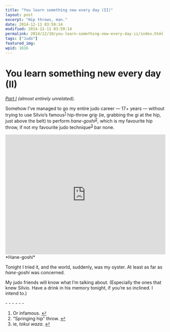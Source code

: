 ```yaml
---
title: "You learn something new every day (II)"
layout: post
excerpt: "Hip throws, man."
date: 2014-12-11 03:59:14
modified: 2014-12-11 03:59:14
permalink: 2014/12/10/you-learn-something-new-every-day-ii/index.html
tags: ["Judo"]
featured_img: 
wpid: 1616
---
```


# You learn something new every day (II)

*[Part I](http://patrickjohanneson.com/2006/09/24/you-learn-something-new-every-day/) (almost entirely unrelated).*

Somehow I’ve managed to go my entire judo career — 17+ years — without trying to use Silvio’s famous<sup id="fnref-1616:1">[1](#fn-1616:1)</sup> hip-throw grip (ie, grabbing the gi at the hip, just above the belt) to perform *hane-goshi*<sup id="fnref-1616:2">[2](#fn-1616:2)</sup>, which is my favourite hip throw, if not my favourite judo technique<sup id="fnref-1616:3">[3](#fn-1616:3)</sup> bar none.

<iframe allow="accelerometer; autoplay; clipboard-write; encrypted-media; gyroscope; picture-in-picture; web-share" allowfullscreen="" frameborder="0" height="375" loading="lazy" src="https://www.youtube.com/embed/TTLgAT_uEis?feature=oembed" title="Hane Goshi (Instructional)" width="500"></iframe>  
*Hane-goshi*

Tonight I tried it, and the world, suddenly, was my oyster. At least as far as *hane-goshi* was concerned.

My judo friends will know what I’m talking about. (Especially the ones that knew Silvio. Have a drink in his memory tonight, if you’re so inclined. I intend to.)

<div class="footnotes">- - - - - -

1. Or infamous. [↩](#fnref-1616:1)
2. “Springing hip” throw. [↩](#fnref-1616:2)
3. ie, *tokui waza*. [↩](#fnref-1616:3)

</div>